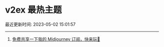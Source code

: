 # v2ex 最热主题

最近更新时间: 2023-05-02 15:01:57

--- 
1. [免费共享一下我的 Midjourney 订阅，快来玩🤣](https://www.v2ex.com/t/936818) 
